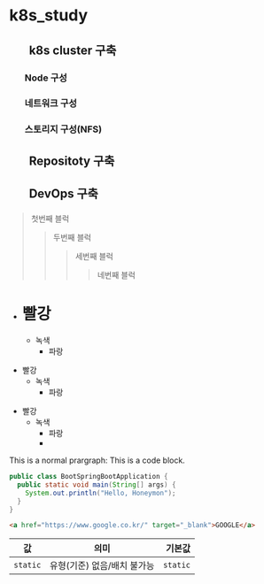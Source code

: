 # k8s_study
## <ol> k8s cluster 구축 </ol>
### <ul> Node 구성 </ul>
### <ul> 네트워크 구성 </ul>
### <ul> 스토리지 구성(NFS) </ul>
## <ol> Repositoty 구축 </ol>
## <ol> DevOps 구축 </ol>
>첫번째 블럭
>>두번째 블럭
>>>세번째 블럭
>>>>네번째 블럭
* # 빨강
  * 녹색
    * 파랑
+ 빨강
  + 녹색
    + 파랑
- 빨강
  - 녹색
    - 파랑 
    - 
This is a normal prargraph:
 This is a code block.
```java
public class BootSpringBootApplication {
  public static void main(String[] args) {
    System.out.println("Hello, Honeymon");
  }
}
```

```html
<a href="https://www.google.co.kr/" target="_blank">GOOGLE</a>

```

|값|의미|기본값|
|---|:---:|---:|
|`static`|유형(기준) 없음/배치 불가능|`static`|

